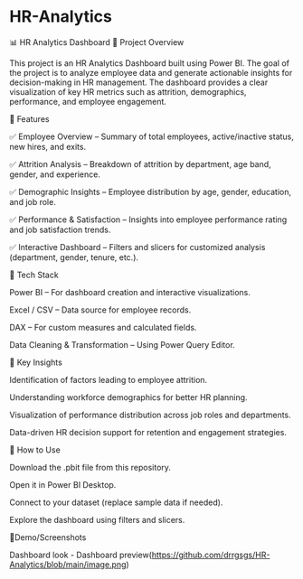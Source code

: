 # HR-Analytics
📊 HR Analytics Dashboard
🔹 Project Overview

This project is an HR Analytics Dashboard built using Power BI. The goal of the project is to analyze employee data and generate actionable insights for decision-making in HR management. The dashboard provides a clear visualization of key HR metrics such as attrition, demographics, performance, and employee engagement.

🔹 Features

✅ Employee Overview – Summary of total employees, active/inactive status, new hires, and exits.

✅ Attrition Analysis – Breakdown of attrition by department, age band, gender, and experience.

✅ Demographic Insights – Employee distribution by age, gender, education, and job role.

✅ Performance & Satisfaction – Insights into employee performance rating and job satisfaction trends.

✅ Interactive Dashboard – Filters and slicers for customized analysis (department, gender, tenure, etc.).

🔹 Tech Stack

Power BI – For dashboard creation and interactive visualizations.

Excel / CSV – Data source for employee records.

DAX – For custom measures and calculated fields.

Data Cleaning & Transformation – Using Power Query Editor.

🔹 Key Insights

Identification of factors leading to employee attrition.

Understanding workforce demographics for better HR planning.

Visualization of performance distribution across job roles and departments.

Data-driven HR decision support for retention and engagement strategies.

🔹 How to Use

Download the .pbit file from this repository.

Open it in Power BI Desktop.

Connect to your dataset (replace sample data if needed).

Explore the dashboard using filters and slicers.

🔹Demo/Screenshots

Dashboard look - Dashboard preview(https://github.com/drrgsgs/HR-Analytics/blob/main/image.png)
